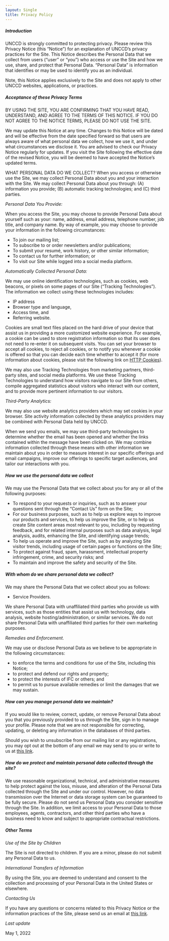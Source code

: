 ```yaml
---
layout: Single
title: Privacy Policy
---
```

##### Introduction
UNCCD is strongly committed to protecting privacy. Please review this Privacy Notice (this “Notice”) for an explanation of UNCCD’s privacy practices for the Site. This Notice describes the Personal Data that we collect from users (“user” or “you”) who access or use the Site and how we use, share, and protect that Personal Data. “Personal Data” is information that identifies or may be used to identify you as an individual.

Note, this Notice applies exclusively to the Site and does not apply to other UNCCD websites, applications, or practices.

##### Acceptance of these Privacy Terms
BY USING THE SITE, YOU ARE CONFIRMING THAT YOU HAVE READ, UNDERSTAND, AND AGREE TO THE TERMS OF THIS NOTICE. IF YOU DO NOT AGREE TO THE NOTICE TERMS, PLEASE DO NOT USE THE SITE.

We may update this Notice at any time. Changes to this Notice will be dated and will be effective from the date specified forward so that users are always aware of what personal data we collect, how we use it, and under what circumstances we disclose it. You are advised to check our Privacy Notice regularly for updates. If you visit the Site following the effective date of the revised Notice, you will be deemed to have accepted the Notice’s updated terms.

WHAT PERSONAL DATA DO WE COLLECT?
When you access or otherwise use the Site, we may collect Personal Data about you and your interaction with the Site. We may collect Personal Data about you through: (A) information you provide; (B) automatic tracking technologies; and (C) third parties.

*Personal Data You Provide:*

When you access the Site, you may choose to provide Personal Data about yourself such as your: name, address, email address, telephone number, job title, and company name. By way of example, you may choose to provide your information in the following circumstances:

- To join our mailing list;
- To subscribe to or order newsletters and/or publications;
- To submit your resumé, work history, or other similar information;
- To contact us for further information; or
- To visit our Site while logged into a social media platform.

*Automatically Collected Personal Data:*

We may use online identification technologies, such as cookies, web beacons, or pixels on some pages of our Site (“Tracking Technologies”). The information we collect using these technologies includes:

- IP address
- Browser type and language,
- Access time, and
- Referring website.

Cookies are small text files placed on the hard drive of your device that assist us in providing a more customized website experience. For example, a cookie can be used to store registration information so that its user does not need to re-enter it on subsequent visits. You can set your browser to accept all cookies, to reject all cookies, or to notify you whenever a cookie is offered so that you can decide each time whether to accept it (for more information about cookies, please visit the following link on [HTTP Cookies](https://en.wikipedia.org/wiki/HTTP_cookie_)).

We may also use Tracking Technologies from marketing partners, third-party sites, and social media platforms. We use these Tracking Technologies to understand how visitors navigate to our Site from others, compile aggregated statistics about visitors who interact with our content, and to provide more pertinent information to our visitors.

*Third-Party Analytics:*

We may also use website analytics providers which may set cookies in your browser. Site activity information collected by these analytics providers may be combined with Personal Data held by UNCCD.

When we send you emails, we may use third-party technologies to determine whether the email has been opened and whether the links contained within the message have been clicked on. We may combine information collected through these means with other information we maintain about you in order to measure interest in our specific offerings and email campaigns, improve our offerings to specific target audiences, and tailor our interactions with you.

##### How we use the personal data we collect

We may use the Personal Data that we collect about you for any or all of the following purposes:

- To respond to your requests or inquiries, such as to answer your questions sent through the “Contact Us” form on the Site;
- For our business purposes, such as to help us explore ways to improve our products and services, to help us improve the Site, or to help us create Site content areas most relevant to you, including by requesting feedback, and for related internal purposes such as data analysis, legal analysis, audits, enhancing the Site, and identifying usage trends;
- To help us operate and improve the Site, such as by analyzing Site visitor trends, including usage of certain pages or functions on the Site;
- To protect against fraud, spam, harassment, intellectual property infringement, crime, and security risks; and
- To maintain and improve the safety and security of the Site.

##### With whom do we share personal data we collect?
We may share the Personal Data that we collect about you as follows:

- Service Providers.

We share Personal Data with unaffiliated third parties who provide us with services, such as those entities that assist us with technology, data analysis, website hosting/administration, or similar services. We do not share Personal Data with unaffiliated third parties for their own marketing purposes.

*Remedies and Enforcement.*

We may use or disclose Personal Data as we believe to be appropriate in the following circumstances:

- to enforce the terms and conditions for use of the Site, including this Notice;
- to protect and defend our rights and property;
- to protect the interests of IFC or others; and
- to permit us to pursue available remedies or limit the damages that we may sustain.

##### How can you manage personal data we maintain?

If you would like to review, correct, update, or remove Personal Data about you that you previously provided to us through the Site, sign in to manage your profile. Please note that we are not responsible for correcting, updating, or deleting any information in the databases of third parties.

Should you wish to unsubscribe from our mailing list or any registrations, you may opt out at the bottom of any email we may send to you or write to us at [this link](https://www.unccd.int/about-us/contacts).

##### How do we protect and maintain personal data collected through the site?

We use reasonable organizational, technical, and administrative measures to help protect against the loss, misuse, and alteration of the Personal Data collected through the Site and under our control. However, no data transmission over the Internet or data storage system can be guaranteed to be fully secure. Please do not send us Personal Data you consider sensitive through the Site. In addition, we limit access to your Personal Data to those employees, agents, contractors, and other third parties who have a business need to know and subject to appropriate contractual restrictions.

##### Other Terms

*Use of the Site by Children*

The Site is not directed to children. If you are a minor, please do not submit any Personal Data to us.

*International Transfers of Information*

By using the Site, you are deemed to understand and consent to the collection and processing of your Personal Data in the United States or elsewhere.

*Contacting Us*

If you have any questions or concerns related to this Privacy Notice or the information practices of the Site, please send us an email at [this link](https://www.unccd.int/about-us/contacts).

*Last update*

May 1, 2022
